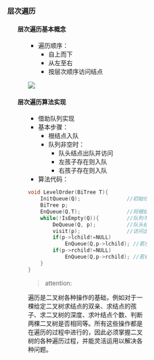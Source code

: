 <div style="float: left; width: 64%; padding: 1%;">
    
### 层次遍历  

<ul>

#### 层次遍历基本概念

<ul>

- 遍历顺序：
  - 自上而下
  - 从左至右
  - 按层次顺序访问结点

![](https://cdn-mineru.openxlab.org.cn/model-mineru/prod/fcc01cff756f99920e69dd2b2480873979105c906664f3b0bf11376b861896dd.jpg)  

</ul>

#### 层次遍历算法实现

<ul>

- 借助队列实现
- 基本步骤：
  - 根结点入队
  - 队列非空时：
    - 队头结点出队并访问
    - 左孩子存在则入队
    - 右孩子存在则入队
- 算法代码：
  
```c
void LevelOrder(BiTree T){
    InitQueue(Q);               //初始化辅助队列
    BiTree p;
    EnQueue(Q,T);               //将根结点入队
    while(!IsEmpty(Q)){         //队列不空则循环
        DeQueue(Q, p);          //队头结点出队
        visit(p);               //访问出队结点
        if(p->lchild!=NULL)
            EnQueue(Q,p->lchild); //若左孩子不空，则左孩子入队
        if(p->rchild!=NULL)
            EnQueue(Q,p->rchild); //若右孩子不空，则右孩子入队
    }
}
```
  

> attention: 

遍历是二叉树各种操作的基础，例如对于一棵给定二叉树求结点的双亲、求结点的孩子、求二叉树的深度、求叶结点个数、判断两棵二叉树是否相同等。所有这些操作都是在遍历的过程中进行的，因此必须掌握二叉树的各种遍历过程，并能灵活运用以解决各种问题。

</ul>
</ul>    

</div>
<div style="float: right; width: 26%; padding: 1%;">

</div>
<div style="clear: both;"></div>
